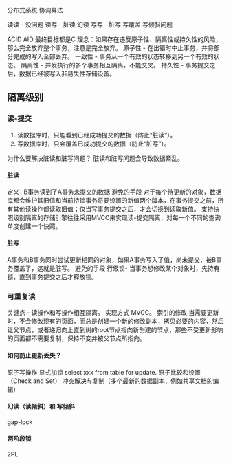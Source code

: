 分布式系统
协调算法
  
读读 - 没问题
读写 -  脏读 幻读
写写 - 脏写   写覆盖 写倾斜问题

ACID AID 最终目标都是C
理念：如果存在违反原子性、隔离性或持久性的风险，那么完全放弃整个事务，注意是完全放弃。
原子性 - 在出错时中止事务，并将部分完成的写入全部丢弃。
一致性 - 事务从一个有效的状态转移到另一个有效的状态。
隔离性 - 并发执行的多个事务相互隔离，不能交叉。
持久性 - 事务提交之后，数据已经被写入非易失性存储设备。

## 隔离级别
### 读-提交
1. 读数据库时，只能看到已经成功提交的数据（防止“脏读”）。
2. 写数据库时，只会覆盖已成功提交的数据（防止“脏写”）。

为什么要解决脏读和脏写问题？
脏读和脏写问题会导致数据紊乱。

#### 脏读
定义- B事务读到了A事务未提交的数据
避免的手段
对于每个待更新的对象，数据库都会维护其旧值和当前持锁事务将要设置的新值两个版本，在事务提交之前，所有其他读操作都读取旧值；仅当写事务提交之后，才会切换到读取新值。
支持快照级别隔离的存储引擎往往采用MVCC来实现读-提交隔离，对每一个不同的查询单度创建一个快照。
#### 脏写
A事务和B事务同时尝试更新相同的对象，如果A事务写入了值，尚未提交，被B事务覆盖了，这就是脏写。
避免的手段
行级锁- 当事务想修改某个对象时，先持有锁，直到事务提交之后才释放锁。
### 可重复读
关键点 - 读操作和写操作相互隔离。
实现方式
MVCC。
索引的修改
当需要更新时，不会修改现有的页面，而总是创建一个新的修改副本，拷贝必要的内容，然后让父节点，或者递归向上直到树的root节点指向新创建的节点，那些不受更新影响的页面都不需要复制，保持不变并被父节点所指向。
#### 如何防止更新丢失？
原子写操作
显式加锁
select xxx from table for update.
原子比较和设置（Check and Set）
冲突解决与复制（多个最新的数据副本，例如共享文档的编辑）
#### 幻读（读倾斜）和 写倾斜
gap-lock
#### 两阶段锁
2PL






